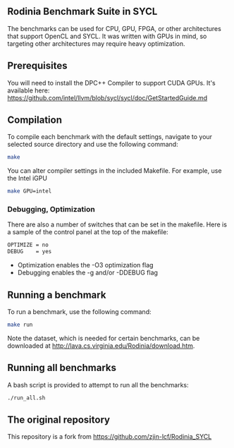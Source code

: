 ##  Rodinia Benchmark Suite in SYCL

The benchmarks can be used for CPU, GPU, FPGA, or other architectures that support OpenCL and SYCL. It was written with GPUs in mind, so targeting other architectures may require heavy optimization.

##  Prerequisites

You will need to install the DPC++ Compiler to support CUDA GPUs. It's available here: https://github.com/intel/llvm/blob/sycl/sycl/doc/GetStartedGuide.md


## Compilation

To compile each benchmark with the default settings, navigate to your selected source directory and use the following command:

```bash
make
```

 You can alter compiler settings in the included Makefile. For example, use the Intel iGPU
```bash
make GPU=intel
```

### Debugging, Optimization 

There are also a number of switches that can be set in the makefile. Here is a sample of the control panel at the top of the makefile:

```bash
OPTIMIZE = no
DEBUG    = yes
```
- Optimization enables the -O3 optimization flag
- Debugging enables the -g and/or -DDEBUG flag 

## Running a benchmark

To run a benchmark, use the following command:
```bash
make run
```

Note the dataset, which is needed for certain benchmarks, can be downloaded at http://lava.cs.virginia.edu/Rodinia/download.htm.

## Running all benchmarks

A bash script is provided to attempt to run all the benchmarks:
```bash
./run_all.sh
```

## The original repository
This repository is a fork from https://github.com/zjin-lcf/Rodinia_SYCL
